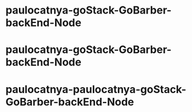 # paulocatnya-goStack-GoBarber-backEnd-Node
# paulocatnya-goStack-GoBarber-backEnd-Node
# paulocatnya-paulocatnya-goStack-GoBarber-backEnd-Node
